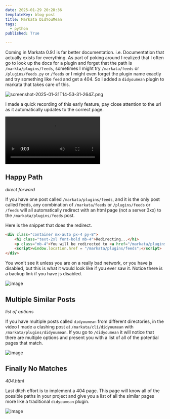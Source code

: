 ```yaml
---
date: 2025-01-29 20:28:36
templateKey: blog-post
title: Markata DidYouMean
tags:
  - python
published: True

---
```


Coming in Markata 0.9.1 is far better documentation. i.e. Documentation that
actually exists for everything.  As part of poking around I realized that I
often go to look up the docs for a plugin and forget that the path is
`/markta/plugins/feeds`, sometimes I might try `/markata/feeds` or
`/plugins/feeds.py` or `/feeds` or I might even forget the plugin name exactly
and try something like `feed` and get a 404.  So I added a  `didyoumean` plugin
to markata that takes care of this.

![screenshot-2025-01-31T14-53-31-264Z.png](https://dropper.wayl.one/api/file/9c1e92dd-4ea1-4b0f-80bc-e6c3414cf219.png)

I made a quick recording of this early feature, pay close attention to the url
as it automatically updates to the correct page.

![markata-didyoumean.mp4](https://dropper.wayl.one/api/file/3e9a1af6-59e0-4d0a-9540-2514c492cc49.mp4)

## Happy Path

_direct forward_

If you have one post called `/markata/plugins/feeds`, and it is the only post
called feeds, any combination of `/markata/feeds` or `/plugins/feeds` or
`/feeds` will all automatically redirect with an html page (not a server 3xx)
to the `/markata/plugins/feeds` post.

Here is the snippet that does the redirect.

``` html
<div class="container mx-auto px-4 py-8">
    <h1 class="text-2xl font-bold mb-4">Redirecting...</h1>
    <p class="mb-4">You will be redirected to <a href="/markata/plugins/feeds" class="text-blue-500 hover:underline">/markata/plugins/feeds</a></p>
    <script>window.location.href = "/markata/plugins/feeds";</script>
</div>
```

You won't see it unless you are on a really bad network, or you have js
disabled, but this is what it would look like if you ever saw it.  Notice there
is a backup link if you have js disabled.

![image](https://dropper.wayl.one/api/file/52d95c41-e27a-4a6c-be39-5c57601fc33f.webp)

## Multiple Similar Posts

_list of options_

If you have multiple posts called `didyoumean` from different directories, in
the video I made a clashing post at `/markata/cli/didyoumean` with
`/markata/plugins/didyoumean`.  If you go to `/didyoumean` it will notice that
there are multiple options and present you with a list of all of the potential
pages that match.

![image](https://dropper.wayl.one/api/file/e05f8314-33a3-4dca-90b0-6009b8642c8a.webp)

## Finally No Matches

_404.html_

Last ditch effort is to implement a 404 page.  This page will know all of the
possible paths in your project and give you a list of all the similar pages
more like a traditional `didyoumean` plugin.

![image](https://dropper.wayl.one/api/file/a59c9736-da16-4dce-b867-29679e6b9ec3.webp)
